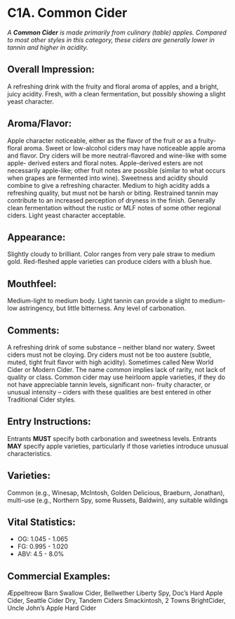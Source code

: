 # C1A. Common Cider

_A **Common Cider** is made primarily from culinary (table) apples. Compared to most other styles in this category, these ciders are generally lower in tannin and higher in acidity._

## Overall Impression: 

A refreshing drink with the fruity and floral aroma of apples, and a bright, juicy acidity. Fresh, with a clean fermentation, but possibly showing a slight yeast character.

## Aroma/Flavor: 

Apple character noticeable, either as the flavor of the fruit or as a fruity-floral aroma. Sweet or low-alcohol ciders may have noticeable apple aroma and flavor. Dry ciders will be more neutral-flavored and wine-like with some apple- derived esters and floral notes. Apple-derived esters are not necessarily apple-like; other fruit notes are possible (similar to what occurs when grapes are fermented into wine). Sweetness and acidity should combine to give a refreshing character. Medium to high acidity adds a refreshing quality, but must not be harsh or biting. Restrained tannin may contribute to an increased perception of dryness in the finish. Generally clean fermentation without the rustic or MLF notes of some other regional ciders. Light yeast character acceptable.

## Appearance:

Slightly cloudy to brilliant. Color ranges from very pale straw to medium gold. Red-fleshed apple varieties can produce ciders with a blush hue.

## Mouthfeel:

Medium-light to medium body. Light tannin can provide a slight to medium-low astringency, but little bitterness. Any level of carbonation.

## Comments:

A refreshing drink of some substance – neither bland nor watery. Sweet ciders must not be cloying. Dry ciders must not be too austere (subtle, muted, tight fruit flavor with high acidity). Sometimes called New World Cider or Modern Cider. The name _common_ implies lack of rarity, not lack of quality or class. Common cider may use heirloom apple varieties, if they do not have appreciable tannin levels, significant non- fruity character, or unusual intensity – ciders with these qualities are best entered in other Traditional Cider styles.

## Entry Instructions:

Entrants **MUST** specify both carbonation and sweetness levels. Entrants **MAY** specify apple varieties, particularly if those varieties introduce unusual characteristics.

## Varieties:

Common (e.g., Winesap, McIntosh, Golden Delicious, Braeburn, Jonathan), multi-use (e.g., Northern Spy, some Russets, Baldwin), any suitable wildings

## Vital Statistics:

- OG: 1.045 - 1.065
- FG: 0.995 - 1.020
- ABV: 4.5 - 8.0% 

## Commercial Examples:

Æppeltreow Barn Swallow Cider, Bellwether Liberty Spy, Doc’s Hard Apple Cider, Seattle Cider Dry, Tandem Ciders Smackintosh, 2 Towns BrightCider, Uncle John’s Apple Hard Cider

